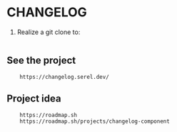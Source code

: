 # CHANGELOG

1. Realize a git clone to:

```url
```

## See the project

```url
    https://changelog.serel.dev/
```

## Project idea

```url
    https://roadmap.sh
    https://roadmap.sh/projects/changelog-component
```
